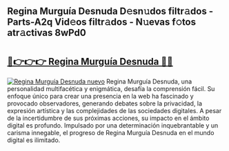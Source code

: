## Regina Murguía Desnuda D𝚎sn𝚞dos filtr𝚊dos - Parts-A2q Vid𝚎os filtr𝚊dos - N𝚞evas f𝚘tos atr𝚊ctivas 8wPd0

# <h2><a href="http://mbapch.tromn.icu/?c=Regina+Murgu%c3%ada+Desnuda">🔗👉👉👉 Regina Murguía Desnuda 🔗🔗</a></h2>

[![Regina Murguía Desnuda nuevo](https://i.imgur.com/pEAQMta.gif)](http://mbapch.tromn.icu/?c=Regina+Murgu%c3%ada+Desnuda)
Regina Murguía Desnuda, una personalidad multifacética y enigmática, desafía la comprensión fácil. Su enfoque único para crear una presencia en la web ha fascinado y provocado observadores, generando debates sobre la privacidad, la expresión artística y las complejidades de las sociedades digitales. A pesar de la incertidumbre de sus próximas acciones, su impacto en el ámbito digital es profundo. Impulsado por una determinación inquebrantable y un carisma innegable, el progreso de Regina Murguía Desnuda en el mundo digital es ilimitado.
